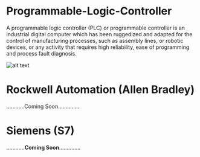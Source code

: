 # Programmable-Logic-Controller
A programmable logic controller (PLC) or programmable controller is an industrial digital computer which has been ruggedized and adapted for the control of manufacturing processes, such as assembly lines, or robotic devices, or any activity that requires high reliability, ease of programming and process fault diagnosis.

![alt text](https://2.bp.blogspot.com/-oAXSPUrfU9g/WFjvnUrChJI/AAAAAAAABA0/BgQandD2iO07sRwLeZn5bts_JPfTRjUogCLcB/s400/PLC_2.jpg)

# Rockwell Automation (Allen Bradley)
............Coming Soon..............
# Siemens (S7)
............**Coming Soon**..............
